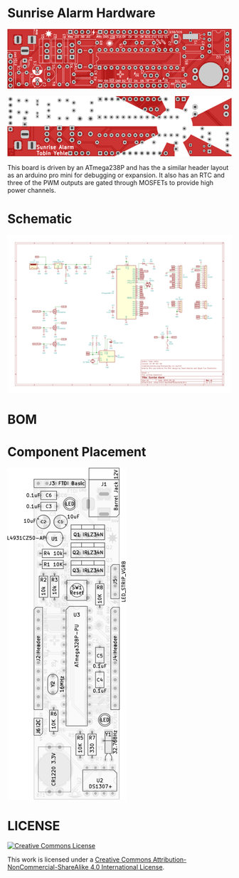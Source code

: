 # Sunrise Alarm Hardware

![board-render-f](svg/top.svg)

![board-render-b](svg/bottom.svg)

This board is driven by an ATmega238P and has the a similar header layout as an arduino pro mini for debugging or expansion. It also has an RTC and three of the PWM outputs are gated through MOSFETs to provide high power channels.

# Schematic
![schematic](sunrise-board.svg)

# BOM


# Component Placement
![front-fab](docs/doc-F.svg)

# LICENSE
<a rel="license" href="http://creativecommons.org/licenses/by-nc-sa/4.0/">
<img alt="Creative Commons License" style="border-width:0" src="https://i.creativecommons.org/l/by-nc-sa/4.0/88x31.png"/>
</a>

This work is licensed under a [Creative Commons Attribution-NonCommercial-ShareAlike 4.0 International License](http://creativecommons.org/licenses/by-nc-sa/4.0/).
